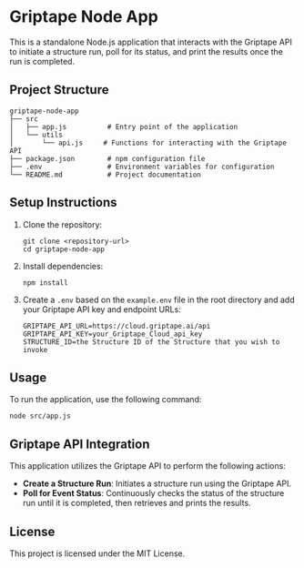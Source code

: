 # Griptape Node App

This is a standalone Node.js application that interacts with the Griptape API to initiate a structure run, poll for its status, and print the results once the run is completed.

## Project Structure

```
griptape-node-app
├── src
│   ├── app.js          # Entry point of the application
│   └── utils
│       └── api.js     # Functions for interacting with the Griptape API
├── package.json        # npm configuration file
├── .env                # Environment variables for configuration
└── README.md           # Project documentation
```

## Setup Instructions

1. Clone the repository:
   ```
   git clone <repository-url>
   cd griptape-node-app
   ```

2. Install dependencies:
   ```
   npm install
   ```

3. Create a `.env` based on the `example.env` file in the root directory and add your Griptape API key and endpoint URLs:
   ```
   GRIPTAPE_API_URL=https://cloud.griptape.ai/api
   GRIPTAPE_API_KEY=your_Griptape_Cloud_api_key
   STRUCTURE_ID=the Structure ID of the Structure that you wish to invoke
   ```

## Usage

To run the application, use the following command:
```
node src/app.js
```

## Griptape API Integration

This application utilizes the Griptape API to perform the following actions:

- **Create a Structure Run**: Initiates a structure run using the Griptape API.
- **Poll for Event Status**: Continuously checks the status of the structure run until it is completed, then retrieves and prints the results.

## License

This project is licensed under the MIT License.
